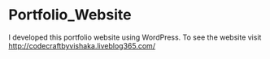# Portfolio_Website
I developed this portfolio website using WordPress. To see the website visit http://codecraftbyvishaka.liveblog365.com/ 
